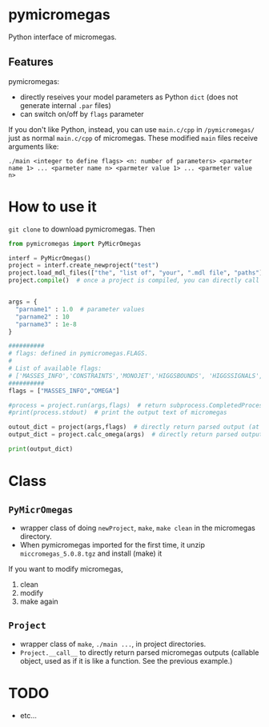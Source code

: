 # pymicromegas
Python interface of micromegas.

## Features
pymicromegas:

- directly reseives your model parameters as Python `dict` (does not generate internal `.par` files)
- can switch on/off by `flags` parameter

If you don't like Python, instead, you can use `main.c/cpp` in `/pymicromegas/` just as normal `main.c/cpp` of micromegas.
These modified `main` files receive arguments like:
```
./main <integer to define flags> <n: number of parameters> <parmeter name 1> ... <parmeter name n> <parmeter value 1> ... <parmeter value n>
```


# How to use it

`git clone` to download pymicromegas. Then 

```python
from pymicromegas import PyMicrOmegas

interf = PyMicrOmegas()
project = interf.create_newproject("test")
project.load_mdl_files(["the", "list of", "your", ".mdl file", "paths"])
project.compile()  # once a project is compiled, you can directly call the compiled project as Project(project_name).


args = {
  "parname1" : 1.0  # parameter values
  "parname2" : 10   
  "parname3" : 1e-8
}

##########
# flags: defined in pymicromegas.FLAGS. 
# 
# List of available flags:
# ['MASSES_INFO','CONSTRAINTS','MONOJET','HIGGSBOUNDS', 'HIGGSSIGNALS', 'LILITH', 'SMODELS', 'OMEGA', 'FREEZEIN', 'INDIRECT_DETECTION', 'RESET_FORMFACTORS', 'CDM_NUCLEON', 'CDM_NUCLEUS', 'NEUTRINO', 'DECAYS', 'CROSS_SECTIONS', 'SHOWPLOTS', 'CLEAN']
##########
flags = ["MASSES_INFO","OMEGA"]

#process = project.run(args,flags)  # return subprocess.CompletedProcess
#print(process.stdout)  # print the output text of micromegas

outout_dict = project(args,flags)  # directly return parsed output (at present, relic density only)
output_dict = project.calc_omega(args)  # directly return parsed output about relic density with channels

print(output_dict)  
```

# Class

## `PyMicrOmegas`
- wrapper class of doing `newProject`, `make`, `make clean` in the micromegas directory.
- When pymicromegas imported for the first time, it unzip `miccromegas_5.0.8.tgz` and install (make) it

If you want to modify micromegas, 
1. clean
1. modify 
1. make again
    
## `Project`
  - wrapper class of `make`, `./main ...`, in project directories.
  - `Project.__call__` to directly return parsed micromegas outputs (callable object, used as if it is like a function. See the previous example.)


# TODO
- etc...
